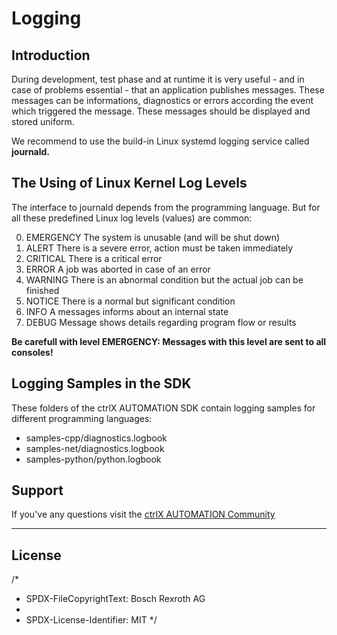 # Logging 

## Introduction

During development, test phase and at runtime it is very useful - and in case of problems essential - that an application publishes messages. These messages can be informations, diagnostics or errors according the event which triggered the message. These messages should be displayed and stored uniform.

We recommend to use the build-in Linux systemd logging service called __journald.__

## The Using of Linux Kernel Log Levels

The interface to journald depends from the programming language. But for all these predefined Linux log levels (values) are common:

0. EMERGENCY    The system is unusable (and will be shut down)
1. ALERT        There is a severe error, action must be taken immediately
2. CRITICAL	    There is a critical error
3. ERROR		A job was aborted in case of an error
4. WARNING	    There is an abnormal condition but the actual job can be finished
5. NOTICE	    There is a normal but significant condition
6. INFO         A messages informs about an internal state
7. DEBUG	    Message shows details regarding program flow or results

__Be carefull with level EMERGENCY: Messages with this level are sent to all consoles!__


## Logging Samples in the SDK

These folders of the ctrlX AUTOMATION SDK contain logging samples for different programming languages:

- samples-cpp/diagnostics.logbook
- samples-net/diagnostics.logbook
- samples-python/python.logbook 


## Support

If you've any questions visit the [ctrlX AUTOMATION Community](https://developer.community.boschrexroth.com/)

___

## License

/*
 * SPDX-FileCopyrightText: Bosch Rexroth AG
 *
 * SPDX-License-Identifier: MIT
 */
